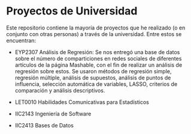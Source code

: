 # Proyectos de Universidad

Este repositorio contiene la mayoría de proyectos que he realizado (o en conjunto con otras personas) a través de la universidad. Entre estos se encuentran:

- EYP2307 Análisis de Regresión: Se nos entregó una base de datos sobre el número de comparticiones en redes sociales de diferentes artículos de la página Mashable, con el fin de realizar un análisis de regresión sobre estos. Se usaron métodos de regresión simple, regresión múltiple, análisis de supuestos, análisis de puntos de influencia, selección automática de variables, LASSO, criterios de comparación y análisis descriptivos.

- LET0010 Habilidades Comunicativas para Estadísticos

- IIC2143 Ingeniería de Software

- IIC2413 Bases de Datos
